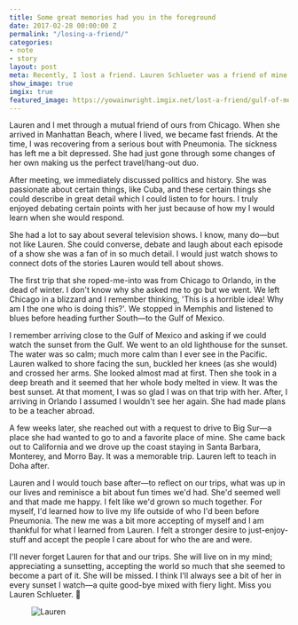 ```yaml
---
title: Some great memories had you in the foreground
date: 2017-02-28 00:00:00 Z
permalink: "/losing-a-friend/"
categories:
- note
- story
layout: post
meta: Recently, I lost a friend. Lauren Schlueter was a friend of mine who helped me through laughter. She was a historian, a teacher and a comedian. 
show_image: true
imgix: true
featured_image: https://yowainwright.imgix.net/lost-a-friend/gulf-of-mexico.jpg
---
```


Lauren and I met through a mutual friend of ours from Chicago. When she arrived in Manhattan Beach, where I lived, we became fast friends. At the time, I was recovering from a serious bout with Pneumonia. The sickness has left me a bit depressed. She had just gone through some changes of her own making us the perfect travel/hang-out duo.

After meeting, we immediately discussed politics and history. She was passionate about certain things, like Cuba, and these certain things she could describe in great detail which I could listen to for hours. I truly enjoyed debating certain points with her just because of how my I would learn when she would respond. 

She had a lot to say about several television shows. I know, many do—but not like Lauren. She could converse, debate and laugh about each episode of a show she was a fan of in so much detail. I would just watch shows to connect dots of the stories Lauren would tell about shows. 

The first trip that she roped-me-into was from Chicago to Orlando, in the dead of winter. I don't know why she asked me to go but we went. We left Chicago in a blizzard and I remember thinking, 'This is a horrible idea! Why am I the one who is doing this?'. We stopped in Memphis and listened to blues before heading further South—to the Gulf of Mexico. 

I remember arriving close to the Gulf of Mexico and asking if we could watch the sunset from the Gulf. We went to an old lighthouse for the sunset. The water was so calm; much more calm than I ever see in the Pacific. Lauren walked to shore facing the sun, buckled her knees (as she would) and crossed her arms. She looked almost mad at first. Then she took in a deep breath and it seemed that her whole body melted in view. It was the best sunset. At that moment, I was so glad I was on that trip with her. After, I arriving in Orlando I assumed I wouldn't see her again. She had made plans to be a teacher abroad. 

A few weeks later, she reached out with a request to drive to Big Sur—a place she had wanted to go to and a favorite place of mine. She came back out to California and we drove up the coast staying in Santa Barbara, Monterey, and Morro Bay. It was a memorable trip. Lauren left to teach in Doha after. 

Lauren and I would touch base after—to reflect on our trips, what was up in our lives and reminisce a bit about fun times we'd had. She'd seemed well and that made me happy. I felt like we'd grown so much together. For myself, I'd learned how to live my life outside of who I'd been before Pneumonia. The new me was a bit more accepting of myself and I am thankful for what I learned from Lauren. I felt a stronger desire to just-enjoy-stuff and accept the people I care about for who the are and were. 

I'll never forget Lauren for that and our trips. She will live on in my mind; appreciating a sunsetting, accepting the world so much that she seemed to become a part of it. She will be missed. I think I'll always see a bit of her in every sunset I watch—a quite good-bye mixed with fiery light. Miss you Lauren Schlueter. 🙏

<figure>
  <img src="//yowainwright.imgix.net/lost-a-friend/gulf-of-mexico.jpg?w=800&h=800&crop=focalpoint&auto=format" alt="Lauren" />
</figure>
